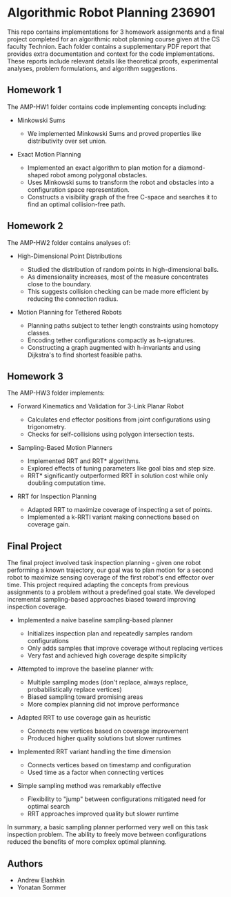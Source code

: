 # Algorithmic Robot Planning 236901

This repo contains implementations for 3 homework assignments and a final project completed for an algorithmic robot planning course given at the CS faculty Technion. Each folder contains a supplementary PDF report that provides extra documentation and context for the code implementations. These reports include relevant details like theoretical proofs, experimental analyses, problem formulations, and algorithm suggestions.

## Homework 1

The AMP-HW1 folder contains code implementing concepts including:

- Minkowski Sums
  - We implemented Minkowski Sums and proved properties like distributivity over set union.

- Exact Motion Planning
  - Implemented an exact algorithm to plan motion for a diamond-shaped robot among polygonal obstacles.
  - Uses Minkowski sums to transform the robot and obstacles into a configuration space representation.
  - Constructs a visibility graph of the free C-space and searches it to find an optimal collision-free path.

## Homework 2

The AMP-HW2 folder contains analyses of:

- High-Dimensional Point Distributions
  - Studied the distribution of random points in high-dimensional balls.
  - As dimensionality increases, most of the measure concentrates close to the boundary.
  - This suggests collision checking can be made more efficient by reducing the connection radius.

- Motion Planning for Tethered Robots
  - Planning paths subject to tether length constraints using homotopy classes.
  - Encoding tether configurations compactly as h-signatures. 
  - Constructing a graph augmented with h-invariants and using Dijkstra's to find shortest feasible paths.

## Homework 3

The AMP-HW3 folder implements:

- Forward Kinematics and Validation for 3-Link Planar Robot
  - Calculates end effector positions from joint configurations using trigonometry.
  - Checks for self-collisions using polygon intersection tests.

- Sampling-Based Motion Planners
  - Implemented RRT and RRT* algorithms.
  - Explored effects of tuning parameters like goal bias and step size.
  - RRT* significantly outperformed RRT in solution cost while only doubling computation time.

- RRT for Inspection Planning
  - Adapted RRT to maximize coverage of inspecting a set of points.
  - Implemented a k-RRTI variant making connections based on coverage gain. 


## Final Project

The final project involved task inspection planning - given one robot performing a known trajectory, our goal was to plan motion for a second robot to maximize sensing coverage of the first robot's end effector over time. This project required adapting the concepts from previous assignments to a problem without a predefined goal state. We developed incremental sampling-based approaches biased toward improving inspection coverage.

- Implemented a naive baseline sampling-based planner
  - Initializes inspection plan and repeatedly samples random configurations
  - Only adds samples that improve coverage without replacing vertices
  - Very fast and achieved high coverage despite simplicity

- Attempted to improve the baseline planner with:
  - Multiple sampling modes (don't replace, always replace, probabilistically replace vertices) 
  - Biased sampling toward promising areas
  - More complex planning did not improve performance

- Adapted RRT to use coverage gain as heuristic
  - Connects new vertices based on coverage improvement
  - Produced higher quality solutions but slower runtimes

- Implemented RRT variant handling the time dimension
  - Connects vertices based on timestamp and configuration
  - Used time as a factor when connecting vertices

- Simple sampling method was remarkably effective
  - Flexibility to "jump" between configurations mitigated need for optimal search
  - RRT approaches improved quality but slower runtime

In summary, a basic sampling planner performed very well on this task inspection problem. The ability to freely move between configurations reduced the benefits of more complex optimal planning.

## Authors  

- Andrew Elashkin
- Yonatan Sommer
